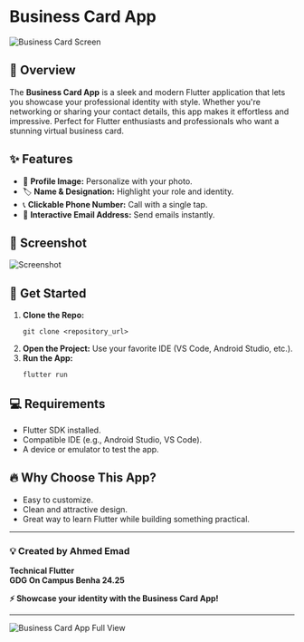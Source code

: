 # Business Card App

![Business Card Screen](assets/business_card_screen.png)

## 🌟 Overview
The **Business Card App** is a sleek and modern Flutter application that lets you showcase your professional identity with style. Whether you're networking or sharing your contact details, this app makes it effortless and impressive. Perfect for Flutter enthusiasts and professionals who want a stunning virtual business card.

## ✨ Features
- 📸 **Profile Image:** Personalize with your photo.
- 🏷️ **Name & Designation:** Highlight your role and identity.
- 📞 **Clickable Phone Number:** Call with a single tap.
- 📧 **Interactive Email Address:** Send emails instantly.

## 📱 Screenshot
![Screenshot](assets/business_card_screen.png)

## 🚀 Get Started
1. **Clone the Repo:**
   ```
   git clone <repository_url>
   ```
2. **Open the Project:** Use your favorite IDE (VS Code, Android Studio, etc.).
3. **Run the App:**
   ```
   flutter run
   ```

## 💻 Requirements
- Flutter SDK installed.
- Compatible IDE (e.g., Android Studio, VS Code).
- A device or emulator to test the app.

## 🔥 Why Choose This App?
- Easy to customize.
- Clean and attractive design.
- Great way to learn Flutter while building something practical.

---

### 💡 Created by Ahmed Emad
**Technical Flutter**  
**GDG On Campus Benha 24.25**

**⚡ Showcase your identity with the Business Card App!**

---

![Business Card App Full View](assets/business_card_screen.png)
